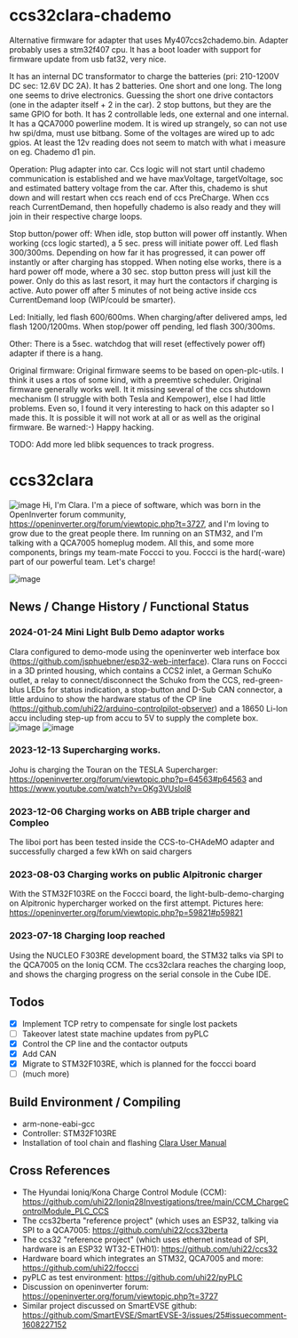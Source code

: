 # ccs32clara-chademo

Alternative firmware for adapter that uses My407ccs2chademo.bin.
Adapter probably uses a stm32f407 cpu. It has a boot loader with support for firmware update from usb fat32, very nice.

It has an internal DC transformator to charge the batteries (pri: 210-1200V DC sec: 12.6V DC 2A).
It has 2 batteries. One short and one long. The long one seems to drive electronics. Guessing the short one drive contactors (one in the adapter itself + 2 in the car).
2 stop buttons, but they are the same GPIO for both.
It has 2 controllable leds, one external and one internal.
It has a QCA7000 powerline modem. It is wired up strangely, so can not use hw spi/dma, must use bitbang.
Some of the voltages are wired up to adc gpios. At least the 12v reading does not seem to match with what i measure on eg. Chademo d1 pin.

Operation:
Plug adapter into car. Ccs logic will not start until chademo communication is established and we have maxVoltage, targetVoltage, soc and estimated battery voltage from the car. After this, chademo is shut down and will restart when ccs reach end of ccs PreCharge.
When ccs reach CurrentDemand, then hopefully chademo is also ready and they will join in their respective charge loops.

Stop button/power off:
When idle, stop button will power off instantly.
When working (ccs logic started), a 5 sec. press will initiate power off. Led flash 300/300ms. Depending on how far it has progressed, it can power off instantly or after charging has stopped.
When noting else works, there is a hard power off mode, where a 30 sec. stop button press will just kill the power. Only do this as last resort, it may hurt the contactors if charging is active.
Auto power off after 5 minutes of not being active inside ccs CurrentDemand loop (WIP/could be smarter).

Led:
Initially, led flash 600/600ms.
When charging/after delivered amps, led flash 1200/1200ms.
When stop/power off pending, led flash 300/300ms.

Other:
There is a 5sec. watchdog that will reset (effectively power off) adapter if there is a hang.

Original firmware:
Original firmware seems to be based on open-plc-utils. I think it uses a rtos of some kind, with a preemtive scheduler.
Original firmware generally works well. It it missing several of the ccs shutdown mechanism (I struggle with both Tesla and Kempower), else I had little problems.
Even so, I found it very interesting to hack on this adapter so I made this. It is possible it will not work at all or as well as the original firmware. Be warned:-)
Happy hacking.

TODO:
Add more led blibk sequences to track progress.

# ccs32clara

![image](doc/clara_logo_colored.jpg) Hi, I'm Clara. I'm a piece of software, which was born in the OpenInverter forum community, https://openinverter.org/forum/viewtopic.php?t=3727, and I'm loving to grow due to the great people there.
Im running on an STM32, and I'm talking with a QCA7005 homeplug modem. All this, and some more components, brings my team-mate Foccci to you. Foccci is the hard(-ware) part of our powerful team. Let's charge!

![image](doc/foccci_and_clara_logo_colored.jpg)

## News / Change History / Functional Status

### 2024-01-24 Mini Light Bulb Demo adaptor works
Clara configured to demo-mode using the openinverter web interface box (https://github.com/jsphuebner/esp32-web-interface). Clara runs on Foccci in a 3D printed housing, which contains a CCS2 inlet, a German SchuKo outlet, a relay to connect/disconnect the Schuko from the CCS, red-green-blus LEDs for status indication, a stop-button and D-Sub CAN connector, a little arduino to show the hardware status of the CP line (https://github.com/uhi22/arduino-controlpilot-observer) and a 18650 Li-Ion accu including step-up from accu to 5V to supply the complete box.
![image](doc/2024-01-27_lightbulbdemo_off.jpg)
![image](doc/2024-01-27_lightbulbdemo_on.jpg)


### 2023-12-13 Supercharging works.
Johu is charging the Touran on the TESLA Supercharger: https://openinverter.org/forum/viewtopic.php?p=64563#p64563 and https://www.youtube.com/watch?v=OKg3VUslol8

### 2023-12-06 Charging works on ABB triple charger and Compleo
The liboi port has been tested inside the CCS-to-CHAdeMO adapter and successfully charged a few kWh on said chargers

### 2023-08-03 Charging works on public Alpitronic charger

With the STM32F103RE on the Foccci board, the light-bulb-demo-charging on Alpitronic hypercharger worked on the first attempt.
Pictures here: https://openinverter.org/forum/viewtopic.php?p=59821#p59821

### 2023-07-18 Charging loop reached

Using the NUCLEO F303RE development board, the STM32 talks via SPI to the QCA7005 on the Ioniq CCM. The ccs32clara reaches the charging
loop, and shows the charging progress on the serial console in the Cube IDE.

## Todos
- [x] Implement TCP retry to compensate for single lost packets
- [ ] Takeover latest state machine updates from pyPLC
- [x] Control the CP line and the contactor outputs
- [x] Add CAN
- [x] Migrate to STM32F103RE, which is planned for the foccci board
- [ ] (much more)

## Build Environment / Compiling

- arm-none-eabi-gcc
- Controller: STM32F103RE
- Installation of tool chain and flashing [Clara User Manual](doc/clara_user_manual.md)

## Cross References

* The Hyundai Ioniq/Kona Charge Control Module (CCM): https://github.com/uhi22/Ioniq28Investigations/tree/main/CCM_ChargeControlModule_PLC_CCS
* The ccs32berta "reference project" (which uses an ESP32, talking via SPI to a QCA7005: https://github.com/uhi22/ccs32berta
* The ccs32 "reference project" (which uses ethernet instead of SPI, hardware is an ESP32 WT32-ETH01): https://github.com/uhi22/ccs32
* Hardware board which integrates an STM32, QCA7005 and more: https://github.com/uhi22/foccci
* pyPLC as test environment: https://github.com/uhi22/pyPLC
* Discussion on openinverter forum: https://openinverter.org/forum/viewtopic.php?t=3727
* Similar project discussed on SmartEVSE github: https://github.com/SmartEVSE/SmartEVSE-3/issues/25#issuecomment-1608227152
